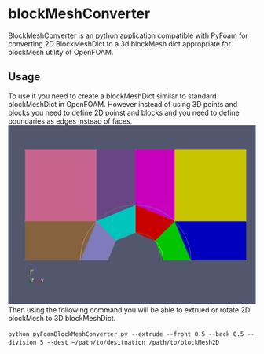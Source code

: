 # blockMeshConverter
BlockMeshConverter is an python application compatible with PyFoam for converting 2D BlockMeshDict to a 3d blockMesh dict appropriate for blockMesh utility of OpenFOAM. 
## Usage
To use it you need to create a blockMeshDict similar to standard blockMeshDict in OpenFOAM. However instead of using 3D points and blocks you need to define 2D poinst and blocks and you need to define boundaries as edges instead of faces.
![Two dimensional block definition](/images/2DBlocks.png)
Then using the following command you will be able to extrued or rotate 2D blockMesh to 3D blockMeshDict. 

`python pyFoamBlockMeshConverter.py --extrude --front 0.5 --back 0.5 --division 5 --dest ~/path/to/desitnation /path/to/blockMesh2D`
